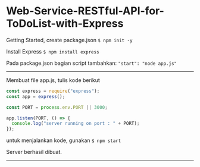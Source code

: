 # Web-Service-RESTful-API-for-ToDoList-with-Express

Getting Started, create package.json
`$ npm init -y`

Install Express
`$ npm install express`

Pada package.json bagian script tambahkan:
`"start": "node app.js"`

---

Membuat file app.js, tulis kode berikut

```javascript
const express = require("express");
const app = express();

const PORT = process.env.PORT || 3000;

app.listen(PORT, () => {
  console.log("server running on port : " + PORT);
});
```

untuk menjalankan kode, gunakan
`$ npm start`

Server berhasil dibuat.

---
